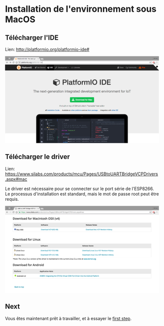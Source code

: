 Installation de l'environnement sous MacOS
==========================================

Télécharger l'IDE
-----------------

Lien: http://platformio.org/platformio-ide#

![macos platformIO](../misc/macos_platformio_dl.png)

Télécharger le driver
---------------------

Lien: https://www.silabs.com/products/mcu/Pages/USBtoUARTBridgeVCPDrivers.aspx#mac

Le driver est nécessaire pour se connecter sur le port série de l'ESP8266. Le
processus d'installation est standard, mais le mot de passe root peut être
requis.

![macos driver](../misc/macos_driver_dl.png)

Next
----

Vous êtes maintenant prêt à travailler, et à essayer le
[first step](first_step-macos.md).
